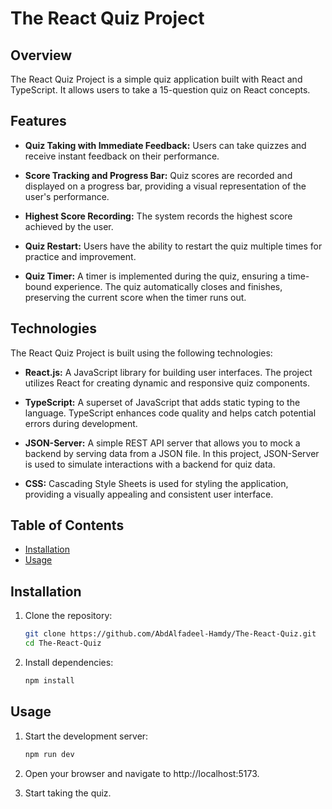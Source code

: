# The React Quiz Project

## Overview

The React Quiz Project is a simple quiz application built with React and TypeScript. It allows users to take a 15-question quiz on React concepts.

## Features

- **Quiz Taking with Immediate Feedback:** Users can take quizzes and receive instant feedback on their performance.

- **Score Tracking and Progress Bar:** Quiz scores are recorded and displayed on a progress bar, providing a visual representation of the user's performance.

- **Highest Score Recording:** The system records the highest score achieved by the user.

- **Quiz Restart:** Users have the ability to restart the quiz multiple times for practice and improvement.

- **Quiz Timer:** A timer is implemented during the quiz, ensuring a time-bound experience. The quiz automatically closes and finishes, preserving the current score when the timer runs out.

## Technologies

The React Quiz Project is built using the following technologies:

- **React.js:** A JavaScript library for building user interfaces. The project utilizes React for creating dynamic and responsive quiz components.

- **TypeScript:** A superset of JavaScript that adds static typing to the language. TypeScript enhances code quality and helps catch potential errors during development.

- **JSON-Server:** A simple REST API server that allows you to mock a backend by serving data from a JSON file. In this project, JSON-Server is used to simulate interactions with a backend for quiz data.

- **CSS:** Cascading Style Sheets is used for styling the application, providing a visually appealing and consistent user interface.

## Table of Contents

- [Installation](#installation)
- [Usage](#usage)

## Installation

1. Clone the repository:

   ```bash
   git clone https://github.com/AbdAlfadeel-Hamdy/The-React-Quiz.git
   cd The-React-Quiz
   
2. Install dependencies:
   
    ```bash
   npm install

## Usage

1. Start the development server:

    ```bash
   npm run dev

2. Open your browser and navigate to http://localhost:5173.
   
3. Start taking the quiz. 



   


